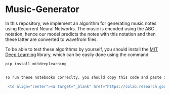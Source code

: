 # Music-Generator
In this repository, we implement an algorithm for generating music notes using Recurrent Neural Networks. The music is encoded using the ABC notation, hence our model predicts the notes with this notation and then these latter are converted to wavefrom files.

To be able to test these algorithms by yourself, you should install the [MIT Deep Learning](https://github.com/aamini/introtodeeplearning/) library, which can be easily done using the command:

```sh
pip install mitdeeplearning


To run these notebooks correclty, you should copy this code and paste it in the Google Colab notebook used connected to the course's Github, which we can access with the following link:

 <td align="center"><a target="_blank" href="https://colab.research.google.com/github/aamini/introtodeeplearning/blob/2023/lab1/Part2_Music_Generation.ipynb
 
